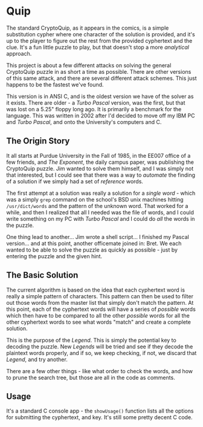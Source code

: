 # Quip

The standard CryptoQuip, as it appears in the comics, is a simple substitution
cypher where one character of the solution is provided, and it's up to the
player to figure out the rest from the provided cyphertext and the clue. It's
a fun little puzzle to play, but that doesn't stop a more _analytical_ approach.

This project is about a few different attacks on solving the general CryptoQuip
puzzle in as short a time as possible. There are other versions of this same
attack, and there are several different attack schemes. This just happens to be
the fastest we've found.

This version is in ANSI C, and is the oldest version we have of the solver as
it exists. There are older - a _Turbo Pascal_ version, was the first, but that
was lost on a 5.25" floppy long ago. It is primarily a benchmark for the
language. This was written in 2002 after I'd decided to move off my IBM PC and
_Turbo Pascal_, and onto the University's computers and C.

## The Origin Story

It all starts at Purdue University in the Fall of 1985, in the EE007 office of a
few friends, and _The Exponent_, the daily campus paper, was publishing the
CryptoQuip puzzle. Jim wanted to solve them himself, and I was simply not
that interested, but I could see that there was a way to _automate_ the
finding of a solution if we simply had a set of _reference_ words.

The first attempt at a solution was really a solution for a _single word_ - which
was a simply `grep` command on the school's BSD unix machines hitting
`/usr/dict/words` and the pattern of the unknown word. That worked for
a while, and then I realized that all I needed was the file of words, and I could
write something on my PC with _Turbo Pascal_ and I could do _all_ the words
in the puzzle.

One thing lead to another... Jim wrote a shell script... I finished my Pascal
version... and at this point, another officemate joined in: Bret. We each
wanted to be able to solve the puzzle as quickly as possible - just by
entering the puzzle and the given hint.

## The Basic Solution

The current algorithm is based on the idea that each cyphertext word is really
a simple pattern of characters. This pattern can then be used to filter out those
words from the master list that simply don't match the pattern. At this point,
each of the cyphertext words will have a series of _possible_ words which then
have to be compared to all the other _possible_ words for all the other
cyphertext words to see what words "match" and create a complete solution.

This is the purpose of the _Legend_. This is simply the potential key to
decoding the puzzle. New _Legends_ will be tried and see if they decode the
plaintext words properly, and if so, we keep checking, if not, we discard that
_Legend_, and try another.

There are a few other things - like what order to check the words, and how to
prune the search tree, but those are all in the code as comments.

## Usage

It's a standard C console app - the `showUsage()` function lists all the options
for submitting the cyphertext, and key. It's still some pretty decent C code.